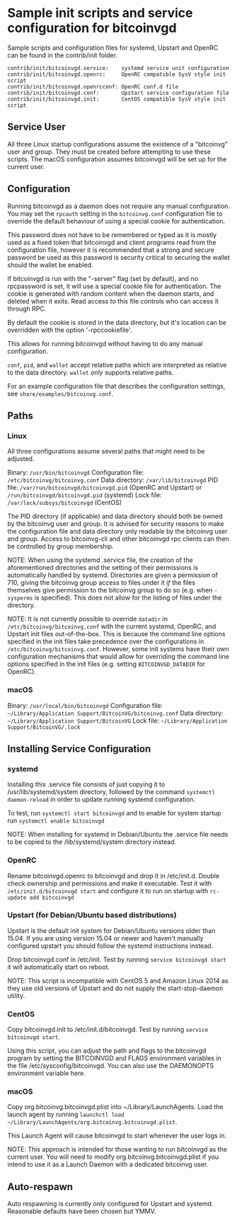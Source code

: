 Sample init scripts and service configuration for bitcoinvgd
==========================================================

Sample scripts and configuration files for systemd, Upstart and OpenRC
can be found in the contrib/init folder.

    contrib/init/bitcoinvgd.service:    systemd service unit configuration
    contrib/init/bitcoinvgd.openrc:     OpenRC compatible SysV style init script
    contrib/init/bitcoinvgd.openrcconf: OpenRC conf.d file
    contrib/init/bitcoinvgd.conf:       Upstart service configuration file
    contrib/init/bitcoinvgd.init:       CentOS compatible SysV style init script

Service User
---------------------------------

All three Linux startup configurations assume the existence of a "bitcoinvg" user
and group.  They must be created before attempting to use these scripts.
The macOS configuration assumes bitcoinvgd will be set up for the current user.

Configuration
---------------------------------

Running bitcoinvgd as a daemon does not require any manual configuration. You may
set the `rpcauth` setting in the `bitcoinvg.conf` configuration file to override
the default behaviour of using a special cookie for authentication.

This password does not have to be remembered or typed as it is mostly used
as a fixed token that bitcoinvgd and client programs read from the configuration
file, however it is recommended that a strong and secure password be used
as this password is security critical to securing the wallet should the
wallet be enabled.

If bitcoinvgd is run with the "-server" flag (set by default), and no rpcpassword is set,
it will use a special cookie file for authentication. The cookie is generated with random
content when the daemon starts, and deleted when it exits. Read access to this file
controls who can access it through RPC.

By default the cookie is stored in the data directory, but it's location can be overridden
with the option '-rpccookiefile'.

This allows for running bitcoinvgd without having to do any manual configuration.

`conf`, `pid`, and `wallet` accept relative paths which are interpreted as
relative to the data directory. `wallet` *only* supports relative paths.

For an example configuration file that describes the configuration settings,
see `share/examples/bitcoinvg.conf`.

Paths
---------------------------------

### Linux

All three configurations assume several paths that might need to be adjusted.

Binary:              `/usr/bin/bitcoinvgd`
Configuration file:  `/etc/bitcoinvg/bitcoinvg.conf`
Data directory:      `/var/lib/bitcoinvgd`
PID file:            `/var/run/bitcoinvgd/bitcoinvgd.pid` (OpenRC and Upstart) or `/run/bitcoinvgd/bitcoinvgd.pid` (systemd)
Lock file:           `/var/lock/subsys/bitcoinvgd` (CentOS)

The PID directory (if applicable) and data directory should both be owned by the
bitcoinvg user and group. It is advised for security reasons to make the
configuration file and data directory only readable by the bitcoinvg user and
group. Access to bitcoinvg-cli and other bitcoinvgd rpc clients can then be
controlled by group membership.

NOTE: When using the systemd .service file, the creation of the aforementioned
directories and the setting of their permissions is automatically handled by
systemd. Directories are given a permission of 710, giving the bitcoinvg group
access to files under it _if_ the files themselves give permission to the
bitcoinvg group to do so (e.g. when `-sysperms` is specified). This does not allow
for the listing of files under the directory.

NOTE: It is not currently possible to override `datadir` in
`/etc/bitcoinvg/bitcoinvg.conf` with the current systemd, OpenRC, and Upstart init
files out-of-the-box. This is because the command line options specified in the
init files take precedence over the configurations in
`/etc/bitcoinvg/bitcoinvg.conf`. However, some init systems have their own
configuration mechanisms that would allow for overriding the command line
options specified in the init files (e.g. setting `BITCOINVGD_DATADIR` for
OpenRC).

### macOS

Binary:              `/usr/local/bin/bitcoinvgd`
Configuration file:  `~/Library/Application Support/BitcoinVG/bitcoinvg.conf`
Data directory:      `~/Library/Application Support/BitcoinVG`
Lock file:           `~/Library/Application Support/BitcoinVG/.lock`

Installing Service Configuration
-----------------------------------

### systemd

Installing this .service file consists of just copying it to
/usr/lib/systemd/system directory, followed by the command
`systemctl daemon-reload` in order to update running systemd configuration.

To test, run `systemctl start bitcoinvgd` and to enable for system startup run
`systemctl enable bitcoinvgd`

NOTE: When installing for systemd in Debian/Ubuntu the .service file needs to be copied to the /lib/systemd/system directory instead.

### OpenRC

Rename bitcoinvgd.openrc to bitcoinvgd and drop it in /etc/init.d.  Double
check ownership and permissions and make it executable.  Test it with
`/etc/init.d/bitcoinvgd start` and configure it to run on startup with
`rc-update add bitcoinvgd`

### Upstart (for Debian/Ubuntu based distributions)

Upstart is the default init system for Debian/Ubuntu versions older than 15.04. If you are using version 15.04 or newer and haven't manually configured upstart you should follow the systemd instructions instead.

Drop bitcoinvgd.conf in /etc/init.  Test by running `service bitcoinvgd start`
it will automatically start on reboot.

NOTE: This script is incompatible with CentOS 5 and Amazon Linux 2014 as they
use old versions of Upstart and do not supply the start-stop-daemon utility.

### CentOS

Copy bitcoinvgd.init to /etc/init.d/bitcoinvgd. Test by running `service bitcoinvgd start`.

Using this script, you can adjust the path and flags to the bitcoinvgd program by
setting the BITCOINVGD and FLAGS environment variables in the file
/etc/sysconfig/bitcoinvgd. You can also use the DAEMONOPTS environment variable here.

### macOS

Copy org.bitcoinvg.bitcoinvgd.plist into ~/Library/LaunchAgents. Load the launch agent by
running `launchctl load ~/Library/LaunchAgents/org.bitcoinvg.bitcoinvgd.plist`.

This Launch Agent will cause bitcoinvgd to start whenever the user logs in.

NOTE: This approach is intended for those wanting to run bitcoinvgd as the current user.
You will need to modify org.bitcoinvg.bitcoinvgd.plist if you intend to use it as a
Launch Daemon with a dedicated bitcoinvg user.

Auto-respawn
-----------------------------------

Auto respawning is currently only configured for Upstart and systemd.
Reasonable defaults have been chosen but YMMV.
